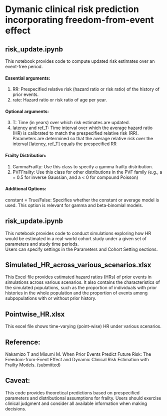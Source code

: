 # Dymanic clinical risk prediction incorporating freedom-from-event effect

## risk_update.ipynb  <br>
This notebook provides code to compute updated risk estimates over an event-free period. <br>
####  Essential arguments: <br>
1) RR: Prespecified relative risk (hazard ratio or risk ratio) of the history of prior events. <br>
2) rate: Hazard ratio or risk ratio of age per year. <br>
####  Optional arguments:  <br>
3) T: Time (in years) over which risk estimates are updated.  <br>
4) latency and ref_T: Time interval over which the average hazard ratio (HR) is calibrated to match the prespecified relative risk (RR). <br>
Parameters are determined so that the average relative risk over the interval [latency, ref_T] equals the prespecified RR <br>
####  Frailty Distribution:  <br>
1) GammaFrailty: Use this class to specify a gamma frailty distribution. <br>
2) PVFFrailty: Use this class for other distributions in the PVF family (e.g., a = 0.5 for inverse Gaussian, and a < 0 for compound Poisson) <br>
####  Additional Options:  <br>
constant = True/False: Specifies whether the constant or average model is used. This option is relevant for gamma and beta-binomial models.<br>

## risk_update.ipynb  <br>
This notebook provides code to conduct simulations exploring how HR would be estimated in a real-world cohort study under a given set of parameters and study time periods. <br>
Users can specify settings in the Parameters and Cohort Setting sections. <br>

## Simulated_HR_across_various_scenarios.xlsx  <br>
This Excel file provides estimated hazard ratios (HRs) of prior events in simulations across various scenarios. It also contains the characteristics of the simulated populations, such as the proportion of individuals with prior histories in the whole population and the proportion of events among subpopulations with or without prior history. <br>

## Pointwise_HR.xlsx  <br>
This excel file shows time-varying (point-wise) HR under various scenarios.<br>

##  Reference: <br>
Nakamizo T and Misumi M. When Prior Events Predict Future Risk: The Freedom-from-Event Effect and Dynamic Clinical Risk Estimation with Frailty Models. (submitted)  <br>

## Caveat: <br>
This code provides theoretical predictions based on prespecified parameters and distributional assumptions for frailty. Users should exercise clinical judgment and consider all available information when making decisions.


